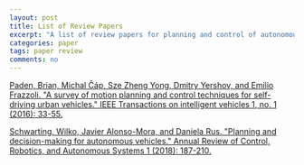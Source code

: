 ```yaml
---
layout: post
title: List of Review Papers
excerpt: "A list of review papers for planning and control of autonomous vehicles."
categories: paper
tags: paper review
comments: no
---
```


[Paden, Brian, Michal Čáp, Sze Zheng Yong, Dmitry Yershov, and Emilio Frazzoli. "A survey of motion planning and control techniques for self-driving urban vehicles." IEEE Transactions on intelligent vehicles 1, no. 1 (2016): 33-55.](https://arxiv.org/abs/1604.07446)

[Schwarting, Wilko, Javier Alonso-Mora, and Daniela Rus. "Planning and decision-making for autonomous vehicles." Annual Review of Control, Robotics, and Autonomous Systems 1 (2018): 187-210.](https://www.annualreviews.org/doi/abs/10.1146/annurev-control-060117-105157?journalCode=control)
